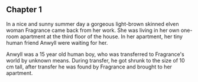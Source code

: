 

## Chapter 1

In a nice and sunny summer day a gorgeous light-brown skinned elven woman Fragrance came back from her work. She was living in her own one-room apartment at the third floor of the house. In her apartment, her tiny human friend Anwyll were waiting for her.

Anwyll was a 15 year old human boy, who was transferred to Fragrance's world by unknown means. During transfer, he got shrunk to the size of 10 cm tall, after transfer he was found by Fragrance and brought to her apartment.
